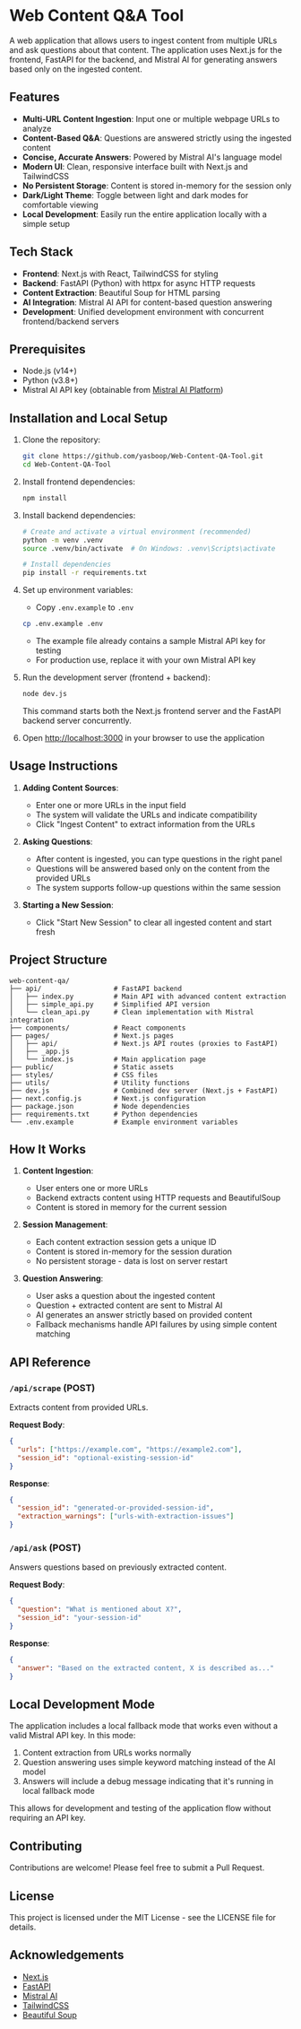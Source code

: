 # Web Content Q&A Tool

A web application that allows users to ingest content from multiple URLs and ask questions about that content. The application uses Next.js for the frontend, FastAPI for the backend, and Mistral AI for generating answers based only on the ingested content.

## Features

- **Multi-URL Content Ingestion**: Input one or multiple webpage URLs to analyze
- **Content-Based Q&A**: Questions are answered strictly using the ingested content
- **Concise, Accurate Answers**: Powered by Mistral AI's language model
- **Modern UI**: Clean, responsive interface built with Next.js and TailwindCSS
- **No Persistent Storage**: Content is stored in-memory for the session only
- **Dark/Light Theme**: Toggle between light and dark modes for comfortable viewing
- **Local Development**: Easily run the entire application locally with a simple setup

## Tech Stack

- **Frontend**: Next.js with React, TailwindCSS for styling
- **Backend**: FastAPI (Python) with httpx for async HTTP requests
- **Content Extraction**: Beautiful Soup for HTML parsing
- **AI Integration**: Mistral AI API for content-based question answering
- **Development**: Unified development environment with concurrent frontend/backend servers

## Prerequisites

- Node.js (v14+)
- Python (v3.8+)
- Mistral AI API key (obtainable from [Mistral AI Platform](https://console.mistral.ai/))

## Installation and Local Setup

1. Clone the repository:
   ```bash
   git clone https://github.com/yasboop/Web-Content-QA-Tool.git
   cd Web-Content-QA-Tool
   ```

2. Install frontend dependencies:
   ```bash
   npm install
   ```

3. Install backend dependencies:
   ```bash
   # Create and activate a virtual environment (recommended)
   python -m venv .venv
   source .venv/bin/activate  # On Windows: .venv\Scripts\activate

   # Install dependencies
   pip install -r requirements.txt
   ```

4. Set up environment variables:
   - Copy `.env.example` to `.env`
   ```bash
   cp .env.example .env
   ```
   - The example file already contains a sample Mistral API key for testing
   - For production use, replace it with your own Mistral API key

5. Run the development server (frontend + backend):
   ```bash
   node dev.js
   ```
   This command starts both the Next.js frontend server and the FastAPI backend server concurrently.

6. Open [http://localhost:3000](http://localhost:3000) in your browser to use the application

## Usage Instructions

1. **Adding Content Sources**:
   - Enter one or more URLs in the input field
   - The system will validate the URLs and indicate compatibility
   - Click "Ingest Content" to extract information from the URLs

2. **Asking Questions**:
   - After content is ingested, you can type questions in the right panel
   - Questions will be answered based only on the content from the provided URLs
   - The system supports follow-up questions within the same session

3. **Starting a New Session**:
   - Click "Start New Session" to clear all ingested content and start fresh

## Project Structure

```
web-content-qa/
├── api/                  # FastAPI backend
│   ├── index.py          # Main API with advanced content extraction
│   ├── simple_api.py     # Simplified API version
│   └── clean_api.py      # Clean implementation with Mistral integration
├── components/           # React components
├── pages/                # Next.js pages
│   ├── api/              # Next.js API routes (proxies to FastAPI)
│   ├── _app.js          
│   └── index.js          # Main application page
├── public/               # Static assets
├── styles/               # CSS files
├── utils/                # Utility functions
├── dev.js                # Combined dev server (Next.js + FastAPI)
├── next.config.js        # Next.js configuration
├── package.json          # Node dependencies
├── requirements.txt      # Python dependencies
└── .env.example          # Example environment variables
```

## How It Works

1. **Content Ingestion**:
   - User enters one or more URLs
   - Backend extracts content using HTTP requests and BeautifulSoup
   - Content is stored in memory for the current session

2. **Session Management**:
   - Each content extraction session gets a unique ID
   - Content is stored in-memory for the session duration
   - No persistent storage - data is lost on server restart

3. **Question Answering**:
   - User asks a question about the ingested content
   - Question + extracted content are sent to Mistral AI
   - AI generates an answer strictly based on provided content
   - Fallback mechanisms handle API failures by using simple content matching

## API Reference

### `/api/scrape` (POST)
Extracts content from provided URLs.

**Request Body**:
```json
{
  "urls": ["https://example.com", "https://example2.com"],
  "session_id": "optional-existing-session-id"
}
```

**Response**:
```json
{
  "session_id": "generated-or-provided-session-id",
  "extraction_warnings": ["urls-with-extraction-issues"]
}
```

### `/api/ask` (POST)
Answers questions based on previously extracted content.

**Request Body**:
```json
{
  "question": "What is mentioned about X?",
  "session_id": "your-session-id"
}
```

**Response**:
```json
{
  "answer": "Based on the extracted content, X is described as..."
}
```

## Local Development Mode

The application includes a local fallback mode that works even without a valid Mistral API key. In this mode:

1. Content extraction from URLs works normally
2. Question answering uses simple keyword matching instead of the AI model
3. Answers will include a debug message indicating that it's running in local fallback mode

This allows for development and testing of the application flow without requiring an API key.

## Contributing

Contributions are welcome! Please feel free to submit a Pull Request.

## License

This project is licensed under the MIT License - see the LICENSE file for details.

## Acknowledgements

- [Next.js](https://nextjs.org)
- [FastAPI](https://fastapi.tiangolo.com)
- [Mistral AI](https://mistral.ai)
- [TailwindCSS](https://tailwindcss.com)
- [Beautiful Soup](https://www.crummy.com/software/BeautifulSoup/)
